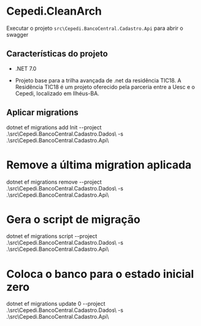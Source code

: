 # Cepedi.CleanArch

Executar o projeto `src\Cepedi.BancoCentral.Cadastro.Api` para abrir o swagger

## Características do projeto

- .NET 7.0

- Projeto base para a trilha avançada de .net da residência TIC18. A Residência TIC18 é um projeto oferecido pela parceria entre a Uesc e o Cepedi, localizado em Ilhéus-BA.

## Aplicar migrations
 dotnet ef migrations add Init --project .\src\Cepedi.BancoCentral.Cadastro.Dados\ -s .\src\Cepedi.BancoCentral.Cadastro.Api\

# Remove a última migration aplicada
 dotnet ef migrations remove --project .\src\Cepedi.BancoCentral.Cadastro.Dados\ -s .\src\Cepedi.BancoCentral.Cadastro.Api\

# Gera o script de migração
 dotnet ef migrations script --project .\src\Cepedi.BancoCentral.Cadastro.Dados\ -s .\src\Cepedi.BancoCentral.Cadastro.Api\

# Coloca o banco para o estado inicial zero
 dotnet ef migrations update 0 --project .\src\Cepedi.BancoCentral.Cadastro.Dados\ -s .\src\Cepedi.BancoCentral.Cadastro.Api\
